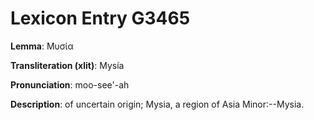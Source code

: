 # Lexicon Entry G3465

**Lemma**: Μυσία

**Transliteration (xlit)**: Mysía

**Pronunciation**: moo-see'-ah

**Description**:
of uncertain origin; Mysia, a region of Asia Minor:--Mysia.
